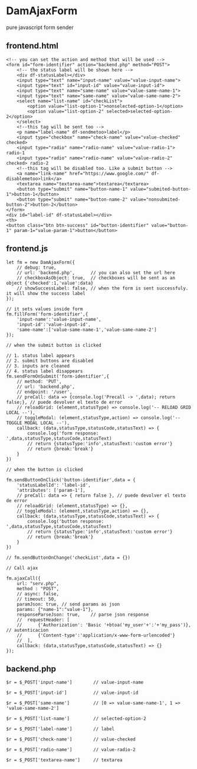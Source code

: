 # DamAjaxForm
pure javascript form sender

frontend.html
--------------------------------------------------------------------------------------------------------------

	<!-- you can set the action and method that will be used -->
	<form id="form-identifier" action="backend.php" method="POST">
		<!-- the status label will be shown here -->
		<div df-statusLabel></div>
		<input type="text" name="input-name" value="value-input-name">
		<input type="text" id="input-id" value="value-input-id">
		<input type="text" name="same-name" value="value-same-name-1">
		<input type="text" name="same-name" value="value-same-name-2">
		<select name="list-name" id="checkList">
			<option value="list-option-1">nonselected-option-1</option>
			<option value="list-option-2" selected>selected-option-2</option>
		</select>
		<!--this tag will be sent too -->
		<p name="label-name" df-sendmetoo>label</p>
		<input type="checkbox" name="check-name" value="value-checked" checked>
		<input type="radio" name="radio-name" value="value-radio-1"> radio-1
		<input type="radio" name="radio-name" value="value-radio-2" checked> radio-2
		<!--this tag will be disabled too. Like a submit button -->
		<a name="link-name" href="https://www.google.com/" df-disablemetoo>link</a>
		<textarea name="textarea-name">textarea</textarea>
		<button type="submit" name="button-name-1" value="submited-button-1">button-1</button>
		<button type="submit" name="button-name-2" value="nonsubmited-button-2">button-2</button>
	</form>
	<div id="label-id" df-statusLabel></div>
	<th>
	<button class="btn btn-success" id="button-identifier" value="button-1" param-1="value-param-1">button</button>

frontend.js
--------------------------------------------------------------------------------------------------------------

    let fm = new DamAjaxForm({
		// debug: true,
		// url: 'backend.php',		// you can also set the url here
		// checkboxAsObject: true,	// checkboxes will be sent as an object {'checked':1,'value':data}
		// showSuccessLabel: false,	// when the form is sent successfuly. it will show the success label 
	});

    // it sets values inside form
	fm.fillForm('form-identifier',{
		'input-name':'value-input-name',
		'input-id':'value-input-id',
		'same-name':['value-same-name-1','value-same-name-2']
	});

    // when the submit button is clicked

    // 1. status label appears
    // 2. submit buttons are disabled
    // 3. inputs are cleaned
    // 4. status label disappears
	fm.sendFormOnSubmit('form-identifier',{
		// method: 'PUT',
        // url: 'backend.php',
		// endpoint: '/user',
		// preCall: data => {console.log('Precall -> ',data); return false;}, // puede devolver el texto de error
		// reloadGrid: (element,statusType) => console.log('-- RELOAD GRID LOCAL --'),
		// toggleModal: (element,statusType,action) => console.log('-- TOGGLE MODAL LOCAL --'),
		callback: (data,statusType,statusCode,statusText) => {
			console.log('form response: ',data,statusType,statusCode,statusText)
			// return {statusType:'info',statusText:'custom error'}
			// return {break:'break'}
		}
	})
    
    // when the button is clicked

    fm.sendButtonOnClick('button-identifier',data = {
		'statusLabelId': 'label-id',
		'attributes': ['param-1'],
		// preCall: data => { return false }, // puede devolver el texto de error
		// reloadGrid: (element,statusType) => {},
		// toggleModal: (element,statusType,action) => {},
		callback: (data,statusType,statusCode,statusText) => {
			console.log('button response: ',data,statusType,statusCode,statusText)
			// return {statusType:'info',statusText:'custom error'}
			// return {break:'break'}
		}
	})

	// fm.sendButtonOnChange('checkList',data = {})
	
	// Call ajax

	fm.ajaxCall({
		url: "serv.php",
		method : "POST",
		// async: false,
		// timeout: 50,
		paramJson: true, // send params as json
		params: {"name-1":"value-1"},
		responseParseJson: true,	// parse json response
		// 	requestHeader: [
		// 		{'Authorization': 'Basic '+btoa('my_user'+':'+'my_pass')}, // autenticacion
		// 		{'Content-type':'application/x-www-form-urlencoded'}
		// 	],
		callback: (data,statusType,statusCode,statusText) => {}
	});

	

backend.php
--------------------------------------------------------------------------------------------------------------

	$r = $_POST['input-name']        // value-input-name

	$r = $_POST['input-id']          // value-input-id

	$r = $_POST['same-name']         // [0 => value-same-name-1', 1 => 'value-same-name-2']

	$r = $_POST['list-name']         // selected-option-2

	$r = $_POST['label-name']        // label

	$r = $_POST['check-name']        // value-checked

	$r = $_POST['radio-name']        // value-radio-2

	$r = $_POST['textarea-name']     // textarea